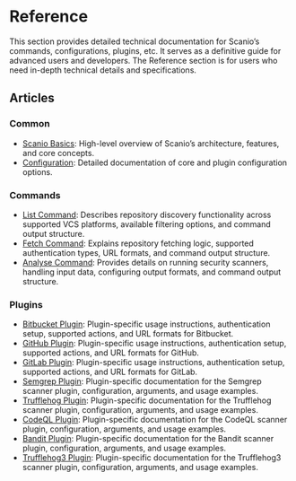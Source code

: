 # Reference

This section provides detailed technical documentation for Scanio’s commands, configurations, plugins, etc. It serves as a definitive guide for advanced users and developers. The Reference section is for users who need in-depth technical details and specifications.

## Articles
### Common
- [Scanio Basics](scanio.md): High-level overview of Scanio’s architecture, features, and core concepts.
- [Configuration](configuration.md): Detailed documentation of core and plugin configuration options.

### Commands
- [List Command](cmd-list.md): Describes repository discovery functionality across supported VCS platforms, available filtering options, and command output structure.
- [Fetch Command](cmd-fetch.md): Explains repository fetching logic, supported authentication types, URL formats, and command output structure.
- [Analyse Command](cmd-analyse.md): Provides details on running security scanners, handling input data, configuring output formats, and command output structure.

### Plugins
- [Bitbucket Plugin](plugin-bitbucket.md): Plugin-specific usage instructions, authentication setup, supported actions, and URL formats for Bitbucket.
- [GitHub Plugin](plugin-github.md): Plugin-specific usage instructions, authentication setup, supported actions, and URL formats for GitHub.
- [GitLab Plugin](plugin-gitlab.md): Plugin-specific usage instructions, authentication setup, supported actions, and URL formats for GitLab.
- [Semgrep Plugin](plugin-semgrep.md): Plugin-specific documentation for the Semgrep scanner plugin, configuration, arguments, and usage examples.
- [Trufflehog Plugin](plugin-semgrep.md): Plugin-specific documentation for the Trufflehog scanner plugin, configuration, arguments, and usage examples.
- [CodeQL Plugin](plugin-semgrep.md): Plugin-specific documentation for the CodeQL scanner plugin, configuration, arguments, and usage examples.
- [Bandit Plugin](plugin-semgrep.md): Plugin-specific documentation for the Bandit scanner plugin, configuration, arguments, and usage examples.
- [Trufflehog3 Plugin](plugin-semgrep.md): Plugin-specific documentation for the Trufflehog3 scanner plugin, configuration, arguments, and usage examples.
